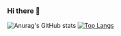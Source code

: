 ### Hi there 👋
![Anurag's GitHub stats](https://github-readme-stats.vercel.app/api?username=AlexisOMG&count_private=true)
[![Top Langs](https://github-readme-stats.vercel.app/api/top-langs/?username=AlexisOMG&exclude_repo=killer&layout=compact&hide=jupyter%20notebook)](https://github.com/anuraghazra/github-readme-stats)

<!--
**AlexisOMG/AlexisOMG** is a ✨ _special_ ✨ repository because its `README.md` (this file) appears on your GitHub profile.

Here are some ideas to get you started:

- 🔭 I’m currently working on ...
- 🌱 I’m currently learning ...
- 👯 I’m looking to collaborate on ...
- 🤔 I’m looking for help with ...
- 💬 Ask me about ...
- 📫 How to reach me: ...
- 😄 Pronouns: ...
- ⚡ Fun fact: ...
-->
